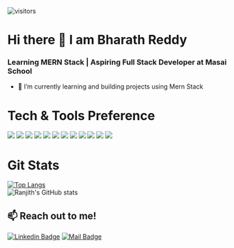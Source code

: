 ![visitors](https://visitor-badge.laobi.icu/badge?page_id=ranjithkumark8.ranjithkumark8)
# Hi there 👋 I am Bharath Reddy
### Learning MERN Stack | Aspiring Full Stack Developer at Masai School 

- 🌱 I’m currently learning and building projects using Mern Stack

 
# Tech & Tools Preference
<img src = "https://img.shields.io/badge/-HTML5-E34F26?style=flat&logo=html5&logoColor=white"> <img src = "https://img.shields.io/badge/-CSS3-1572B6?style=flat&logo=css3&logoColor=white"> <img src="https://img.shields.io/badge/-JavaScript-eed718?style=flat&logo=javascript&logoColor=ffffff"> <img src="https://img.shields.io/badge/-React-000000?style=flat&logo=react&logoColor=00c8ff"> <img src="https://img.shields.io/badge/-Redux-764abc?style=flat&logo=redux&logoColor=white"> <img src="https://img.shields.io/badge/-MongoDB-4DB33D?style=flat&logo=mongodb&logoColor=FFFFFF"> <img src="https://img.shields.io/badge/-MySQL-F29111?style=flat&logo=mysql&logoColor=FFFFFF"> <img src="https://img.shields.io/badge/-Express.js-787878?style=flat"> <img src="https://img.shields.io/badge/-Node.js-3C873A?style=flat&logo=Node.js&logoColor=white"> <img src="http://img.shields.io/badge/-Git-F1502F?style=flat&logo=git&logoColor=FFFFFF"> <img src="http://img.shields.io/badge/-Github-000000?style=flat&logo=github&logoColor=FFFFFF"> <img src="http://img.shields.io/badge/-VS%20Code-007ACC?style=flat&logo=visual%20studio%20code&logoColor=white">



# Git Stats
[![Top Langs](https://github-readme-stats.vercel.app/api/top-langs/?username=DBharathkumarReddy&layout=compact)](https://github.com/DBharathkumarReddy/github-readme-stats)<br />
![Ranjith's GitHub stats](https://github-readme-stats.vercel.app/api?username=DBharathkumarReddy&show_icons=true&theme=tokyonight)



## 📫 Reach out to me! <br />
[![Linkedin Badge](https://img.shields.io/badge/BharathReddy-0e76a8?style=flat&labelColor=0e76a8&logo=linkedin&logoColor=white)](https://www.linkedin.com/in/donuri-bharath-kumar-reddy-b9aa6620b/)  [![Mail Badge](https://img.shields.io/badge/-bharathReddy973-c0392b?style=flat&labelColor=c0392b&logo=gmail&logoColor=white)](mailto:bharath.reddy973@gmail.com)
<!--

Here are some ideas to get you started:

- 🔭 I’m currently working on ...
- 🌱 I’m currently learning ...
- 👯 I’m looking to collaborate on ...
- 🤔 I’m looking for help with ...
- 💬 Ask me about ...
- 📫 How to reach me: ...
- 😄 Pronouns: ...
- ⚡ Fun fact: ...
- <img align="center" src="https://github-readme-streak-stats.herokuapp.com/?user=ranjithkumark8&&show_icons=true&title_color=fff&icon_color=79ff97&text_color=ffffff&bg_color=black">
-->
